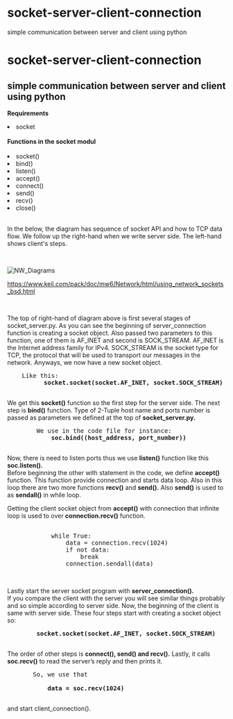 # socket-server-client-connection
simple communication between server and client using python
# socket-server-client-connection
## simple communication between server and client using python

<b>Requirements</b>
<li>socket</li>
<br>
<b>Functions in the socket modul</b>
<br>
<br>
<li>socket()</li>
<li>bind()</li>
<li>listen()</li>
<li>accept()</li>
<li>connect()</li>
<li>send()</li>
<li>recv()</li>
<li>close()</li>
<br>
<p> In the below, the diagram has sequence of socket API and how to TCP data flow. We follow up the right-hand when we write server side. The left-hand shows client's steps.</p>
<br>

![NW_Diagrams](https://user-images.githubusercontent.com/29188196/91567223-77ce8c00-e94d-11ea-876f-2d8111166b8e.png)

<a>https://www.keil.com/pack/doc/mw6/Network/html/using_network_sockets_bsd.html</a>

<br>
<p> The top of right-hand of diagram above is first several stages of socket_server.py. As you can see the beginning of server_connection function is creating a socket object. Also passed two parameters to this function, one of them is AF_INET and second is SOCK_STREAM. AF_INET is the Internet address family for IPv4. SOCK_STREAM is the socket type for TCP, the protocol that will be used to transport our messages in the network. Anyways, we now have a new socket object.
    <br>
    <pre>
    Like this:  
          <b>socket.socket(socket.AF_INET, socket.SOCK_STREAM)</b>
    </pre>
    We get this <b>socket()</b> function so the first step for the server side.
    The next step is <b>bind()</b> function. Type of 2-Tuple host name and ports number is passed as parameters we defined at the top of <b>socket_server.py.</b>
    <pre>
        We use in the code file for instance: 
            <b>soc.bind((host_address, port_number))</b>
    </pre>

   Now, there is need to listen ports thus we use <b>listen()</b> function like this <b> soc.listen().</b>
   <br>
   Before beginning the other with statement in the code, we define <b>accept()</b> function. This function provide connection and starts data loop. Also in this loop there are
   two more functions <b>recv()</b> and <b>send().</b> Also <b>send()</b> is used to as <b>sendall()</b> in while loop.
   
   Getting the client socket object from <b>accept()</b> with connection that infinite loop is used to over <b>connection.recv()</b> function. 
   <pre>
   
            while True: 
                data = connection.recv(1024)
                if not data:
                    break
                connection.sendall(data)
   
   </pre>

   Lastly start the server socket program with <b>server_connection().</b>
   <br>
   If you compare the client with the server you will see similar things probably and so simple according to server side. Now, the beginning of the client is same with server      side. These four steps start with creating a socket object so: 
   <pre>
        <b>socket.socket(socket.AF_INET, socket.SOCK_STREAM)</b>
   </pre>
   The order of other steps is <b>connect(), send() and recv().</b> Lastly, it calls <b>soc.recv()</b> to read the server’s reply and then prints it.  
   <pre>
       So, we use that
           
           <b>data = soc.recv(1024)</b> 
   </pre>     
   and start client_connection().
</p>



<br>
